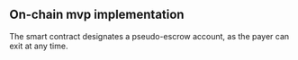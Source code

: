 ## On-chain mvp implementation

The smart contract designates a pseudo-escrow account, as the payer can exit at any time.